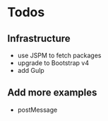 # Todos

## Infrastructure

* use JSPM to fetch packages
* upgrade to Bootstrap v4
* add Gulp

## Add more examples

* postMessage